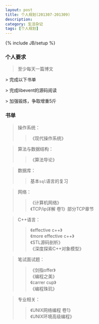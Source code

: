 ```yaml
---
layout: post
title: 个人规划(201307-201309)
description: 
category: 生活杂记
tags: [个人规划]
---
```

{% include JB/setup %}


### 个人要求  

> 至少每天一篇博文
<p></p>  	  	
> 完成以下书单
<p></p>	    
> 完成libevent的源码阅读
<p></p>	    	 
> 加强锻炼，争取增重5斤   

### 书单  

> 操作系统：   
>>	《现代操作系统》


> 算法与数据结构：  
>> 《算法导论》


> 数据库：  
>> 基本`sql`语言的复习


> 网络：  
>> 《计算机网络》  
>> 《TCP/ip详解 卷1》部分TCP章节     


> C++语言：   
>> 《effective c++》   
>> 《more effective c++》  
>> 《STL源码剖析》   
>> 《深度探索C++对象模型》   


> 笔试面试题：  
>> 《剑指offer》  
>>	《编程之美》  
>> 《carrer cup》  
>>	《编程珠玑》  


> 专业相关：  
>>	《UNIX网络编程 卷1》  
>>	《UNIX环境高级编程》  



